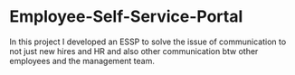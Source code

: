 # Employee-Self-Service-Portal
In this project I developed an ESSP to solve the issue of communication to not just new hires and HR and also other communication btw other employees and the management team.
